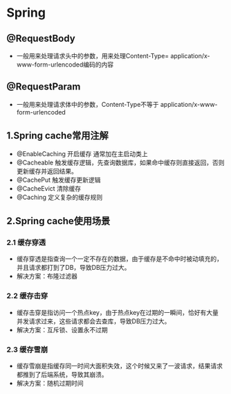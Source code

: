 # Spring

## @RequestBody

- 一般用来处理请求头中的参数，用来处理Content-Type= application/x-www-form-urlencoded编码的内容

## @RequestParam

- 一般用来处理请求体中的参数，Content-Type不等于 application/x-www-form-urlencoded

## 1.Spring cache常用注解

- @EnableCaching 开启缓存 通常加在主启动类上
- @Cacheable 触发缓存逻辑，先查询数据库，如果命中缓存则直接返回，否则更新缓存并返回结果。
- @CachePut 触发缓存更新逻辑
- @CacheEvict 清除缓存
- @Caching 定义复杂的缓存规则

## 2.Spring cache使用场景

### 2.1 缓存穿透

- 缓存穿透是指查询一个一定不存在的数据，由于缓存是不命中时被动填充的，并且请求都打到了DB，导致DB压力过大。
- 解决方案：布隆过滤器

### 2.2 缓存击穿

- 缓存击穿是指访问一个热点key，由于热点key在过期的一瞬间，恰好有大量并发请求过来，这些请求都会去查库，导致DB压力过大。
- 解决方案：互斥锁、设置永不过期

### 2.3 缓存雪崩

- 缓存雪崩是指缓存同一时间大面积失效，这个时候又来了一波请求，结果请求都推到了后端系统，导致其崩溃。
- 解决方案：随机过期时间
